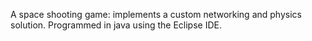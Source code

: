 A space shooting game: implements a custom networking and physics solution. Programmed in java using the Eclipse IDE.
